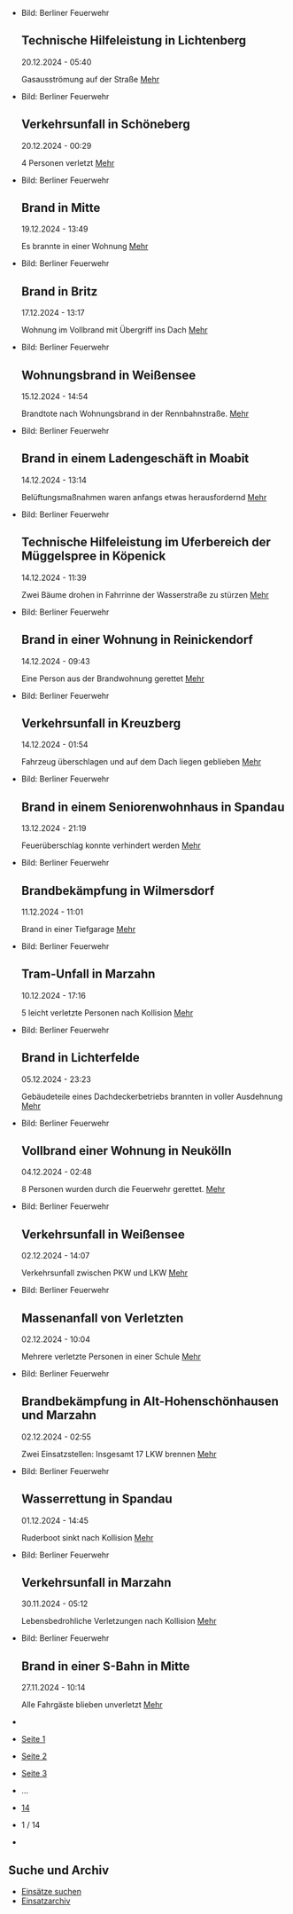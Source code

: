 * Bild: Berliner Feuerwehr

  Technische Hilfeleistung in Lichtenberg
  ----------

   20.12.2024 - 05:40

   Gasausströmung auf der Straße
  [Mehr](https://www.berliner-feuerwehr.de/aktuelles/einsaetze/technische-hilfeleistung-in-lichtenberg-4735/)

* Bild: Berliner Feuerwehr

  Verkehrsunfall in Schöneberg
  ----------

   20.12.2024 - 00:29

   4 Personen verletzt
  [Mehr](https://www.berliner-feuerwehr.de/aktuelles/einsaetze/verkehrsunfall-in-schoeneberg-3-4734/)

* Bild: Berliner Feuerwehr

  Brand in Mitte
  ----------

   19.12.2024 - 13:49

   Es brannte in einer Wohnung
  [Mehr](https://www.berliner-feuerwehr.de/aktuelles/einsaetze/brand-in-mitte-11-4733/)

* Bild: Berliner Feuerwehr

  Brand in Britz
  ----------

   17.12.2024 - 13:17

   Wohnung im Vollbrand mit Übergriff ins Dach
  [Mehr](https://www.berliner-feuerwehr.de/aktuelles/einsaetze/brand-in-britz-5-4732/)

* Bild: Berliner Feuerwehr

  Wohnungsbrand in Weißensee
  ----------

   15.12.2024 - 14:54

   Brandtote nach Wohnungsbrand in der Rennbahnstraße.
  [Mehr](https://www.berliner-feuerwehr.de/aktuelles/einsaetze/wohnungsbrand-in-weissensee-2-4731/)

* Bild: Berliner Feuerwehr

  Brand in einem Ladengeschäft in Moabit
  ----------

   14.12.2024 - 13:14

   Belüftungsmaßnahmen waren anfangs etwas herausfordernd
  [Mehr](https://www.berliner-feuerwehr.de/aktuelles/einsaetze/brand-in-einem-ladengeschaeft-in-moabit-4730/)

* Bild: Berliner Feuerwehr

  Technische Hilfeleistung im Uferbereich der Müggelspree in Köpenick
  ----------

   14.12.2024 - 11:39

   Zwei Bäume drohen in Fahrrinne der Wasserstraße zu stürzen
  [Mehr](https://www.berliner-feuerwehr.de/aktuelles/einsaetze/technische-hilfeleistung-an-und-auf-der-mueggelspree-in-koepenick-4729/)

* Bild: Berliner Feuerwehr

  Brand in einer Wohnung in Reinickendorf
  ----------

   14.12.2024 - 09:43

   Eine Person aus der Brandwohnung gerettet
  [Mehr](https://www.berliner-feuerwehr.de/aktuelles/einsaetze/brand-in-einer-wohnung-in-reinickendorf-4728/)

* Bild: Berliner Feuerwehr

  Verkehrsunfall in Kreuzberg
  ----------

   14.12.2024 - 01:54

   Fahrzeug überschlagen und auf dem Dach liegen geblieben
  [Mehr](https://www.berliner-feuerwehr.de/aktuelles/einsaetze/verkehrsunfall-in-kreuzberg-2-4727/)

* Bild: Berliner Feuerwehr

  Brand in einem Seniorenwohnhaus in Spandau
  ----------

   13.12.2024 - 21:19

   Feuerüberschlag konnte verhindert werden
  [Mehr](https://www.berliner-feuerwehr.de/aktuelles/einsaetze/default-12fb5b9d3016d37d6d3e29e6533489f0-3-4726/)

* Bild: Berliner Feuerwehr

  Brandbekämpfung in Wilmersdorf
  ----------

   11.12.2024 - 11:01

   Brand in einer Tiefgarage
  [Mehr](https://www.berliner-feuerwehr.de/aktuelles/einsaetze/brandbekaempfung-in-wilmersdorf-4725/)

* Bild: Berliner Feuerwehr

  Tram-Unfall in Marzahn
  ----------

   10.12.2024 - 17:16

   5 leicht verletzte Personen nach Kollision
  [Mehr](https://www.berliner-feuerwehr.de/aktuelles/einsaetze/tram-unfall-in-marzahn-4724/)

* Bild: Berliner Feuerwehr

  Brand in Lichterfelde
  ----------

   05.12.2024 - 23:23

   Gebäudeteile eines Dachdeckerbetriebs brannten in voller Ausdehnung
  [Mehr](https://www.berliner-feuerwehr.de/aktuelles/einsaetze/brand-in-lichterfelde-4-4723/)

* Bild: Berliner Feuerwehr

  Vollbrand einer Wohnung in Neukölln
  ----------

   04.12.2024 - 02:48

   8 Personen wurden durch die Feuerwehr gerettet.
  [Mehr](https://www.berliner-feuerwehr.de/aktuelles/einsaetze/vollbrand-einer-wohnung-in-neukoelln-4722/)

* Bild: Berliner Feuerwehr

  Verkehrsunfall in Weißensee
  ----------

   02.12.2024 - 14:07

   Verkehrsunfall zwischen PKW und LKW
  [Mehr](https://www.berliner-feuerwehr.de/aktuelles/einsaetze/verkehrsunfall-in-weissensee-2-4721/)

* Bild: Berliner Feuerwehr

  Massenanfall von Verletzten
  ----------

   02.12.2024 - 10:04

   Mehrere verletzte Personen in einer Schule
  [Mehr](https://www.berliner-feuerwehr.de/aktuelles/einsaetze/massenanfall-von-verletzten-4720/)

* Bild: Berliner Feuerwehr

  Brandbekämpfung in Alt-Hohenschönhausen und Marzahn
  ----------

   02.12.2024 - 02:55

   Zwei Einsatzstellen: Insgesamt 17 LKW brennen
  [Mehr](https://www.berliner-feuerwehr.de/aktuelles/einsaetze/brandbekaempfung-in-alt-hohenschoenhausen-und-marzahn-4719/)

* Bild: Berliner Feuerwehr

  Wasserrettung in Spandau
  ----------

   01.12.2024 - 14:45

   Ruderboot sinkt nach Kollision
  [Mehr](https://www.berliner-feuerwehr.de/aktuelles/einsaetze/wasserrettung-in-spandau-4718/)

* Bild: Berliner Feuerwehr

  Verkehrsunfall in Marzahn
  ----------

   30.11.2024 - 05:12

   Lebensbedrohliche Verletzungen nach Kollision
  [Mehr](https://www.berliner-feuerwehr.de/aktuelles/einsaetze/verkehrsunfall-in-marzahn-3-4717/)

* Bild: Berliner Feuerwehr

  Brand in einer S-Bahn in Mitte
  ----------

   27.11.2024 - 10:14

   Alle Fahrgäste blieben unverletzt
  [Mehr](https://www.berliner-feuerwehr.de/aktuelles/einsaetze/brand-1-4715/)

* []()
* [Seite 1](https://www.berliner-feuerwehr.de/aktuelles/einsaetze/1/)
* [Seite 2](https://www.berliner-feuerwehr.de/aktuelles/einsaetze/2/)
* [Seite 3](https://www.berliner-feuerwehr.de/aktuelles/einsaetze/3/)
* …
* [14](https://www.berliner-feuerwehr.de/aktuelles/einsaetze/14/)
* 1 / 14
* [](https://www.berliner-feuerwehr.de/aktuelles/einsaetze/2/)

Suche und Archiv
----------

* [Einsätze suchen](https://www.berliner-feuerwehr.de/aktuelles/einsaetze/einsatzsuche/)
* [Einsatzarchiv](https://www.berliner-feuerwehr.de/aktuelles/einsaetze/einsatzarchiv/)
